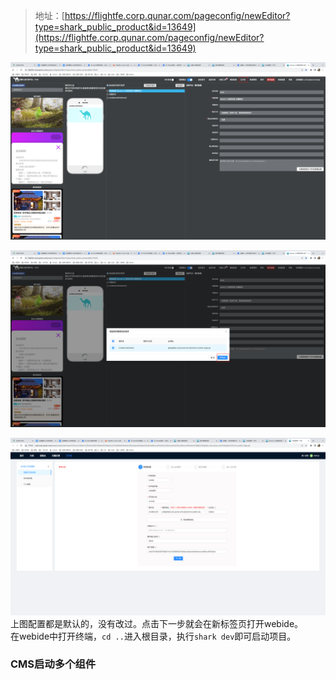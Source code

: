 > 地址：[https://flightfe.corp.qunar.com/pageconfig/newEditor?type=shark_public_product&id=13649](https://flightfe.corp.qunar.com/pageconfig/newEditor?type=shark_public_product&id=13649)

![image.png](../../images/e5743b64e89e54bf7cddbc5b169b905c.png)

![image.png](../../images/487d217168e8fc172392f37c8e59b847.png)

![image.png](../../images/cd7445d3080ed670c4eb4b72aa476471.png)<br />上图配置都是默认的，没有改过。点击下一步就会在新标签页打开webide。<br />在webide中打开终端，`cd ..`进入根目录，执行`shark dev`即可启动项目。
### CMS启动多个组件

